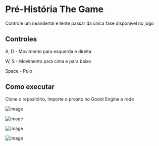 # Pré-História The Game
Controle um neandertal e tente passar da única fase disponível no jogo

## Controles
A, D - Movimento para esquerda e direita

W, S - Movimento para cima e para baixo

Space - Pulo

## Como executar
Clone o repositório, Importe o projeto no Godot Engine e rode



![image](https://user-images.githubusercontent.com/66036627/112212359-a10d7d00-8bfb-11eb-93de-22ef936c8265.png)

![image](https://user-images.githubusercontent.com/66036627/112212398-b1bdf300-8bfb-11eb-9c3e-0273c26d6f7c.png)

![image](https://user-images.githubusercontent.com/66036627/112212428-bedae200-8bfb-11eb-83ea-28c194b7fe97.png)

![image](https://user-images.githubusercontent.com/66036627/112212512-d9ad5680-8bfb-11eb-97dd-ce41c932fb71.png)

